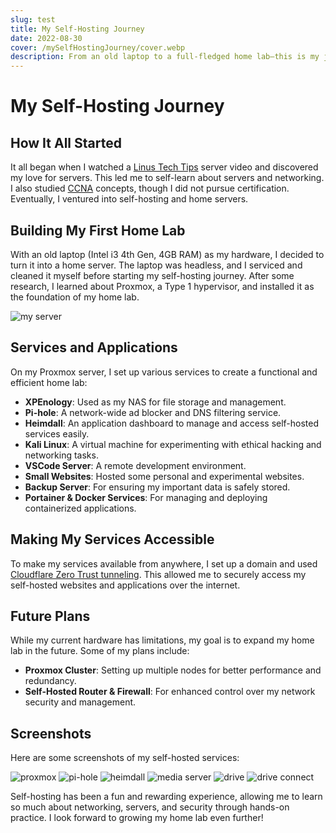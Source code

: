 ```yaml
---
slug: test
title: My Self-Hosting Journey
date: 2022-08-30
cover: /mySelfHostingJourney/cover.webp
description: From an old laptop to a full-fledged home lab—this is my journey into self-hosting and networking. Join me as I experiment with Proxmox, Docker, Pi-hole, and more, turning curiosity into hands-on experience. Whether it's hosting services, securing networks, or planning future upgrades, this blog is all about learning by doing. Welcome to my self-hosting adventure!
---
```


# My Self-Hosting Journey

## How It All Started

It all began when I watched a [Linus Tech Tips](https://www.youtube.com/user/LinusTechTips) server video and discovered my love for servers. This led me to self-learn about servers and networking. I also studied [CCNA](https://en.wikipedia.org/wiki/CCNA) concepts, though I did not pursue certification. Eventually, I ventured into self-hosting and home servers.

## Building My First Home Lab

With an old laptop (Intel i3 4th Gen, 4GB RAM) as my hardware, I decided to turn it into a home server. The laptop was headless, and I serviced and cleaned it myself before starting my self-hosting journey. After some research, I learned about Proxmox, a Type 1 hypervisor, and installed it as the foundation of my home lab.

![my server](/mySelfHostingJourney/server.jpg "A server image")

## Services and Applications

On my Proxmox server, I set up various services to create a functional and efficient home lab:

- **XPEnology**: Used as my NAS for file storage and management.
- **Pi-hole**: A network-wide ad blocker and DNS filtering service.
- **Heimdall**: An application dashboard to manage and access self-hosted services easily.
- **Kali Linux**: A virtual machine for experimenting with ethical hacking and networking tasks.
- **VSCode Server**: A remote development environment.
- **Small Websites**: Hosted some personal and experimental websites.
- **Backup Server**: For ensuring my important data is safely stored.
- **Portainer & Docker Services**: For managing and deploying containerized applications.

## Making My Services Accessible

To make my services available from anywhere, I set up a domain and used [Cloudflare Zero Trust tunneling](https://developers.cloudflare.com/cloudflare-one/). This allowed me to securely access my self-hosted websites and applications over the internet.

## Future Plans

While my current hardware has limitations, my goal is to expand my home lab in the future. Some of my plans include:

- **Proxmox Cluster**: Setting up multiple nodes for better performance and redundancy.
- **Self-Hosted Router & Firewall**: For enhanced control over my network security and management.

## Screenshots

Here are some screenshots of my self-hosted services:

![proxmox](/mySelfHostingJourney/proxmox.png "proxmox")
![pi-hole](/mySelfHostingJourney/pi-hole.png "pi-hole")
![heimdall](/mySelfHostingJourney/heimdall.png "heimdall")
![media server](/mySelfHostingJourney/media.png "media server")
![drive](/mySelfHostingJourney/drive.png "drive")
![drive connect](/mySelfHostingJourney/nasD.jpg "drive connect")

Self-hosting has been a fun and rewarding experience, allowing me to learn so much about networking, servers, and security through hands-on practice. I look forward to growing my home lab even further!

